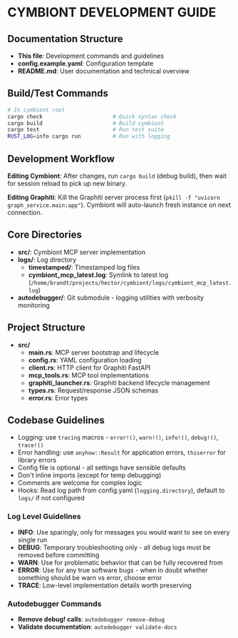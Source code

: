 # CYMBIONT DEVELOPMENT GUIDE

## Documentation Structure
- **This file**: Development commands and guidelines
- **config.example.yaml**: Configuration template
- **README.md**: User documentation and technical overview

## Build/Test Commands
```bash
# In cymbiont root
cargo check                      # Quick syntax check
cargo build                      # Build cymbiont
cargo test                       # Run test suite
RUST_LOG=info cargo run          # Run with logging
```

## Development Workflow

**Editing Cymbiont**: After changes, run `cargo build` (debug build), then wait for session reload to pick up new binary.

**Editing Graphiti**: Kill the Graphiti server process first (`pkill -f "uvicorn graph_service.main:app"`). Cymbiont will auto-launch fresh instance on next connection.

## Core Directories
- **src/**: Cymbiont MCP server implementation
- **logs/**: Log directory
  - **timestamped/**: Timestamped log files
  - **cymbiont_mcp_latest.log**: Symlink to latest log (`/home/brandt/projects/hector/cymbiont/logs/cymbiont_mcp_latest.log`)
- **autodebugger/**: Git submodule - logging utilities with verbosity monitoring

## Project Structure
- **src/**
  - **main.rs**: MCP server bootstrap and lifecycle
  - **config.rs**: YAML configuration loading
  - **client.rs**: HTTP client for Graphiti FastAPI
  - **mcp_tools.rs**: MCP tool implementations
  - **graphiti_launcher.rs**: Graphiti backend lifecycle management
  - **types.rs**: Request/response JSON schemas
  - **error.rs**: Error types

## Codebase Guidelines
- Logging: use `tracing` macros - `error!()`, `warn!()`, `info!()`, `debug!()`, `trace!()`
- Error handling: use `anyhow::Result` for application errors, `thiserror` for library errors
- Config file is optional - all settings have sensible defaults
- Don't inline imports (except for temp debugging)
- Comments are welcome for complex logic
- Hooks: Read log path from config.yaml (`logging.directory`), default to `logs/` if not configured


### Log Level Guidelines
- **INFO**: Use sparingly, only for messages you would want to see on every single run
- **DEBUG**: Temporary troubleshooting only - all debug logs must be removed before committing
- **WARN**: Use for problematic behavior that can be fully recovered from
- **ERROR**: Use for any true software bugs - when in doubt whether something should be warn vs error, choose error
- **TRACE**: Low-level implementation details worth preserving

### Autodebugger Commands
- **Remove debug! calls**: `autodebugger remove-debug`
- **Validate documentation**: `autodebugger validate-docs`
